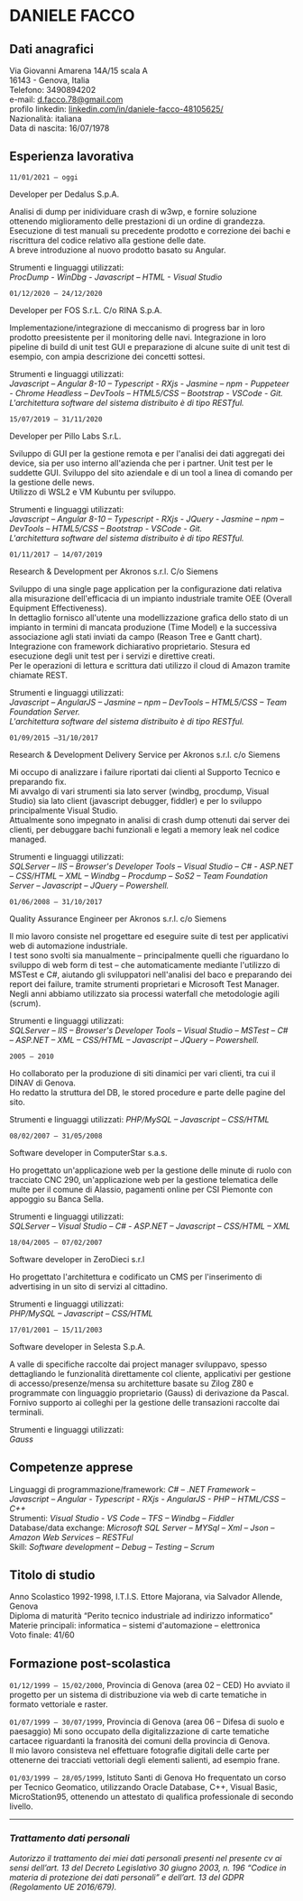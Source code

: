 # DANIELE FACCO

## Dati anagrafici

Via Giovanni Amarena 14A/15 scala A  
16143 - Genova, Italia  
Telefono: 3490894202  
e-mail: [d.facco.78@gmail.com](mailto:d.facco.78@gmail.com)  
profilo linkedin: [linkedin.com/in/daniele-facco-48105625/](https://linkedin.com/in/daniele-facco-48105625)  
Nazionalità: italiana  
Data di nascita: 16/07/1978

## Esperienza lavorativa

`11/01/2021 – oggi`

Developer per Dedalus S.p.A.

<!--- Contratto a tempo indeterminato -->

Analisi di dump per inidividuare crash di w3wp, e fornire soluzione ottenendo miglioramento delle prestazioni di un ordine di grandezza.  
Esecuzione di test manuali su precedente prodotto e correzione dei bachi e riscrittura del codice relativo alla gestione delle date.  
A breve introduzione al nuovo prodotto basato su Angular.

Strumenti e linguaggi utilizzati:  
_ProcDump - WinDbg - Javascript – HTML - Visual Studio_

`01/12/2020 – 24/12/2020`

Developer per FOS S.r.L. C/o RINA S.p.A.

<!--- Contratto a tempo indeterminato -->

Implementazione/integrazione di meccanismo di progress bar in loro prodotto preesistente per il monitoring delle navi. Integrazione in loro pipeline di build di unit test GUI e preparazione di alcune suite di unit test di esempio, con ampia descrizione dei concetti sottesi.

Strumenti e linguaggi utilizzati:  
_Javascript – Angular 8-10 – Typescript - RXjs - Jasmine – npm - Puppeteer - Chrome Headless – DevTools – HTML5/CSS – Bootstrap - VSCode - Git.  
L'architettura software del sistema distribuito è di tipo RESTful._

`15/07/2019 – 31/11/2020`

Developer per Pillo Labs S.r.L.

<!--- Contratto a tempo indeterminato -->

Sviluppo di GUI per la gestione remota e per l'analisi dei dati aggregati dei device, sia per uso interno all'azienda che per i partner. Unit test per le suddette GUI. Sviluppo del sito aziendale e di un tool a linea di comando per la gestione delle news.  
Utilizzo di WSL2 e VM Kubuntu per sviluppo.

Strumenti e linguaggi utilizzati:  
_Javascript – Angular 8-10 – Typescript - RXjs - JQuery - Jasmine – npm – DevTools – HTML5/CSS – Bootstrap - VSCode - Git.  
L'architettura software del sistema distribuito è di tipo RESTful._

`01/11/2017 – 14/07/2019`

Research & Development per Akronos s.r.l. C/o Siemens

<!--- Contratto a tempo indeterminato -->

Sviluppo di una single page application per la configurazione dati relativa alla misurazione dell'efficacia di un impianto industriale tramite OEE (Overall Equipment Effectiveness).  
In dettaglio fornisco all'utente una modellizzazione grafica dello stato di un impianto in termini di mancata produzione (Time Model) e la successiva associazione agli stati inviati da campo (Reason Tree e Gantt chart).  
Integrazione con framework dichiarativo proprietario. Stesura ed esecuzione degli unit test per i servizi e direttive creati.  
Per le operazioni di lettura e scrittura dati utilizzo il cloud di Amazon tramite chiamate REST.

Strumenti e linguaggi utilizzati:  
_Javascript – AngularJS – Jasmine – npm – DevTools – HTML5/CSS – Team Foundation Server.  
L'architettura software del sistema distribuito è di tipo RESTful._

`01/09/2015 –31/10/2017`

Research & Development Delivery Service per Akronos s.r.l. c/o Siemens

<!--- Contratto a tempo indeterminato -->

Mi occupo di analizzare i failure riportati dai clienti al Supporto Tecnico e preparando fix.  
Mi avvalgo di vari strumenti sia lato server (windbg, procdump, Visual Studio) sia lato client (javascript debugger, fiddler) e per lo sviluppo principalmente Visual Studio.  
Attualmente sono impegnato in analisi di crash dump ottenuti dai server dei clienti, per debuggare bachi funzionali e legati a memory leak nel codice managed.

Strumenti e linguaggi utilizzati:  
_SQLServer – IIS – Browser's Developer Tools – Visual Studio – C# - ASP.NET – CSS/HTML –
XML – Windbg – Procdump – SoS2 – Team Foundation Server – Javascript – JQuery – Powershell._

`01/06/2008 – 31/10/2017`

Quality Assurance Engineer per Akronos s.r.l. c/o Siemens

<!--- Contratto a tempo indeterminato -->

Il mio lavoro consiste nel progettare ed eseguire suite di test per applicativi web di automazione industriale.  
I test sono svolti sia manualmente – principalmente quelli che riguardano lo sviluppo
di web form di test – che automaticamente mediante l'utilizzo di MSTest e C#, aiutando gli
sviluppatori nell'analisi del baco e preparando dei report dei failure, tramite strumenti proprietari e Microsoft Test Manager.  
Negli anni abbiamo utilizzato sia processi waterfall che metodologie agili (scrum).

Strumenti e linguaggi utilizzati:  
_SQLServer – IIS – Browser's Developer Tools – Visual Studio – MSTest – C# – ASP.NET – XML – CSS/HTML – Javascript – JQuery – Powershell._

`2005 – 2010`

<!--- Collaborazione come libero professionista -->

Ho collaborato per la produzione di siti dinamici per vari clienti, tra cui il DINAV di Genova.  
Ho redatto la struttura del DB, le stored procedure e parte delle pagine del sito.

Strumenti e linguaggi utilizzati:
_PHP/MySQL – Javascript – CSS/HTML_

`08/02/2007 – 31/05/2008`

Software developer in ComputerStar s.a.s.

<!--- Contratto di dipendente a tempo indeterminato -->

Ho progettato un'applicazione web per la gestione delle minute di ruolo con tracciato CNC 290, un'applicazione web per la gestione telematica delle multe per il comune di Alassio, pagamenti online per CSI Piemonte con appoggio su Banca Sella.

Strumenti e linguaggi utilizzati:  
_SQLServer – Visual Studio – C# - ASP.NET – Javascript – CSS/HTML – XML_

`18/04/2005 – 07/02/2007`

Software developer in ZeroDieci s.r.l

<!--- Contratto di dipendente a progetto -->

Ho progettato l'architettura e codificato un CMS per l'inserimento di advertising in un sito di servizi al cittadino.

Strumenti e linguaggi utilizzati:  
_PHP/MySQL – Javascript – CSS/HTML_

`17/01/2001 – 15/11/2003`

Software developer in Selesta S.p.A.

<!--- Contratto di dipendente a tempo indeterminato con apprendistato -->

A valle di specifiche raccolte dai project manager sviluppavo, spesso dettagliando le funzionalità direttamente col cliente, applicativi per gestione di accesso/presenze/mensa su architetture basate su Zilog Z80 e programmate con linguaggio proprietario (Gauss) di derivazione da Pascal.  
Fornivo supporto ai colleghi per la gestione delle transazioni raccolte dai terminali.

Strumenti e linguaggi utilizzati:  
_Gauss_

## Competenze apprese

Linguaggi di programmazione/framework: _C# – .NET Framework – Javascript – Angular - Typescript - RXjs - AngularJS - PHP – HTML/CSS – C++_  
Strumenti: _Visual Studio - VS Code – TFS – Windbg – Fiddler_  
Database/data exchange: _Microsoft SQL Server – MYSql – Xml – Json – Amazon Web Services – RESTFul_  
Skill: _Software development – Debug – Testing – Scrum_

## Titolo di studio

Anno Scolastico 1992-1998, I.T.I.S. Ettore Majorana, via Salvador Allende, Genova  
Diploma di maturità “Perito tecnico industriale ad indirizzo informatico”  
Materie principali: informatica – sistemi d'automazione – elettronica  
Voto finale: 41/60

## Formazione post-scolastica

`01/12/1999 – 15/02/2000`, Provincia di Genova (area 02 – CED)
Ho avviato il progetto per un sistema di distribuzione via web di carte tematiche in formato vettoriale e raster.

`01/07/1999 – 30/07/1999`, Provincia di Genova (area 06 – Difesa di suolo e paesaggio)
Mi sono occupato della digitalizzazione di carte tematiche cartacee riguardanti la franosità dei comuni della provincia di Genova.  
Il mio lavoro consisteva nel effettuare fotografie digitali delle carte per ottenerne dei tracciati vettoriali degli elementi salienti, ad esempio frane.

`01/03/1999 – 28/05/1999`, Istituto Santi di Genova
Ho frequentato un corso per Tecnico Geomatico, utilizzando Oracle Database, C++, Visual Basic, MicroStation95, ottenendo un attestato di qualifica professionale di secondo livello.  

---

### _Trattamento dati personali_  

_Autorizzo il trattamento dei miei dati personali presenti nel presente cv ai sensi dell’art. 13 del Decreto Legislativo 30 giugno 2003, n. 196 “Codice in materia di protezione dei dati personali” e dell’art. 13 del GDPR (Regolamento UE 2016/679)._
